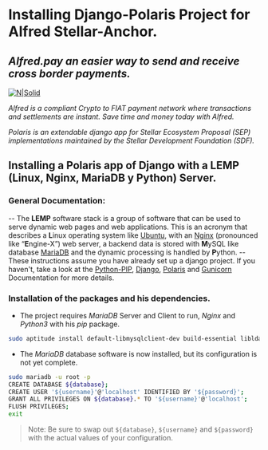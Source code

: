 # Installing Django-Polaris Project for Alfred Stellar-Anchor.
## _Alfred.pay an easier way to send and receive cross border payments._

[![N|Solid](https://alfred-pay.com/wp-content/themes/Alfred%20Pay%20Theme/assets/images/Logo_Alfred.svg)](https://alfredpay.io)

_Alfred is a compliant Crypto to FIAT payment network where transactions and settlements are instant. Save time and money today with Alfred._

_Polaris is an extendable django app for Stellar Ecosystem Proposal (SEP) implementations maintained by the Stellar Development Foundation (SDF)._

## Installing a Polaris app of Django with a LEMP (Linux, Nginx, MariaDB y Python) Server.

### General Documentation:
-- The **LEMP** software stack is a group of software that can be used to serve dynamic web pages and web applications. This is an acronym that describes a **L**inux operating system like [Ubuntu], with an [Nginx] (pronounced like “**E**ngine-X”) web server, a backend data is stored with **M**ySQL like database [MariaDB] and the dynamic processing is handled by **P**ython.
-- These instructions assume you have already set up a django project. If you haven't, take a look at the [Python-PIP], [Django], [Polaris] and [Gunicorn] Documentation for more details.

### Installation of the packages and his dependencies.
- The project requires _MariaDB_ Server and Client to run, _Nginx_ and _Python3_ with his _pip_ package.
```sh
sudo aptitude install default-libmysqlclient-dev build-essential libldap2-dev mariadb-server-10.3 mariadb-client-10.3 nginx python3-dev python3-pip 
```
- The _MariaDB_ database software is now installed, but its configuration is not yet complete.
```sh
sudo mariadb -u root -p
CREATE DATABASE ${database};
CREATE USER '${username}'@'localhost' IDENTIFIED BY '${password}';
GRANT ALL PRIVILEGES ON ${database}.* TO '${username}'@'localhost';
FLUSH PRIVILEGES;
exit
```
> Note: Be sure to swap out  `${database}`, `${username}` and `${password}` with the actual values of your configuration.

[Ubuntu]: <https://ubuntu.com/server/docs>
[MariaDB]: https://mariadb.com/kb/en/documentation/
[Nginx]: https://nginx.org/en/docs/
[Python-PIP]: https://pip.pypa.io/en/stable/
[Django]: https://docs.djangoproject.com/en/3.2/
[Polaris]: https://django-polaris.readthedocs.io/
[Gunicorn]: https://docs.gunicorn.org/en/stable/index.html
